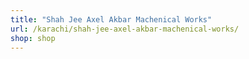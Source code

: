 ```yaml
---
title: "Shah Jee Axel Akbar Machenical Works"
url: /karachi/shah-jee-axel-akbar-machenical-works/
shop: shop
---
```

